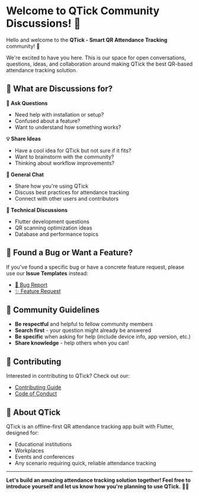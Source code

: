 # Welcome to QTick Community Discussions! 🎉

Hello and welcome to the **QTick - Smart QR Attendance Tracking** community! 👋

We're excited to have you here. This is our space for open conversations, questions, ideas, and collaboration around making QTick the best QR-based attendance tracking solution.

## 💬 What are Discussions for?

**🤔 Ask Questions**

- Need help with installation or setup?
- Confused about a feature?
- Want to understand how something works?

**💡 Share Ideas**

- Have a cool idea for QTick but not sure if it fits?
- Want to brainstorm with the community?
- Thinking about workflow improvements?

**🎯 General Chat**

- Share how you're using QTick
- Discuss best practices for attendance tracking
- Connect with other users and contributors

**🔧 Technical Discussions**

- Flutter development questions
- QR scanning optimization ideas
- Database and performance topics

## 🐛 Found a Bug or Want a Feature?

If you've found a specific bug or have a concrete feature request, please use our **Issue Templates** instead:

- [🐛 Bug Report](../../issues/new?template=bug_report.md)
- [✨ Feature Request](../../issues/new?template=feature_request.md)

## 🤝 Community Guidelines

- **Be respectful** and helpful to fellow community members
- **Search first** - your question might already be answered
- **Be specific** when asking for help (include device info, app version, etc.)
- **Share knowledge** - help others when you can!

## 🚀 Contributing

Interested in contributing to QTick? Check out our:

- [Contributing Guide](CONTRIBUTING.md)
- [Code of Conduct](CODE_OF_CONDUCT.md)

## 📱 About QTick

QTick is an offline-first QR attendance tracking app built with Flutter, designed for:

- Educational institutions
- Workplaces
- Events and conferences
- Any scenario requiring quick, reliable attendance tracking

---

**Let's build an amazing attendance tracking solution together! Feel free to introduce yourself and let us know how you're planning to use QTick.** 🎯✨
